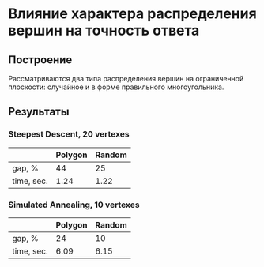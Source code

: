 # Влияние характера распределения вершин на точность ответа
## Построение
Рассматриваются два типа распределения вершин на ограниченной плоскости: случайное и в форме правильного многоугольника.

## Результаты

### Steepest Descent, 20 vertexes


| |Polygon |Random|
| ------- | ------- | ------- |
|gap, %| 44| 25|
|time, sec.| 1.24 |1.22|


### Simulated Annealing, 10 vertexes

||Polygon|Random|
| ------- | ------- | ------- |
|gap, %| 24| 10|
|time, sec.| 6.09| 6.15|

